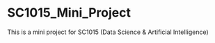 # SC1015_Mini_Project
This is a mini project for SC1015 (Data Science &amp; Artificial Intelligence)
